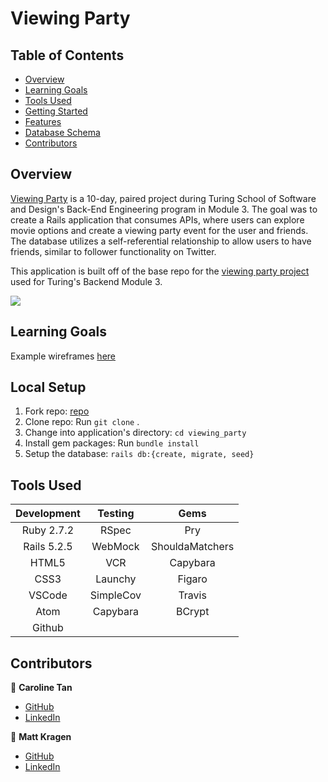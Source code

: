 # Viewing Party


## Table of Contents
- [Overview](#overview)
- [Learning Goals](#learning-goals)
- [Tools Used](#tools-used)
- [Getting Started](#getting-started)
- [Features](#features)
- [Database Schema](#database-schema)
- [Contributors](#contributors)

## Overview
[Viewing Party](https://github.com/InOmn1aParatus/viewing_party) is a 10-day, paired project during Turing School of Software and Design's Back-End Engineering program in Module 3. The goal was to create a Rails application that consumes APIs, where users can explore movie options and create a viewing party event for the user and friends. The database utilizes a self-referential relationship to allow users to have friends, similar to follower functionality on Twitter.

This application is built off of the base repo for the [viewing party project](https://backend.turing.io/module3/projects/viewing_party) used for Turing's Backend Module 3.

![](header.png)

## Learning Goals

Example wireframes [here](https://backend.turing.io/module3/projects/viewing_party/wireframes)

## Local Setup

1. Fork repo: [repo](https://github.com/InOmn1aParatus/viewing_party)
2. Clone repo: Run `git clone` <SSH link>.
3. Change into application's directory: `cd viewing_party`
3. Install gem packages: Run `bundle install`
4. Setup the database: `rails db:{create, migrate, seed}`

## Tools Used

| Development | Testing       | Gems            |
|   :----:    |    :----:     |    :----:       |
| Ruby 2.7.2  | RSpec         | Pry             |
| Rails 5.2.5 | WebMock       | ShouldaMatchers |
| HTML5       | VCR           | Capybara        |
| CSS3        | Launchy       | Figaro          |
| VSCode      | SimpleCov     | Travis          |
| Atom        | Capybara      | BCrypt          |
| Github      |               |                 |

## Contributors

👤  **Caroline Tan**
- [GitHub](https://github.com/carolinectan)
- [LinkedIn](https://www.linkedin.com/in/carolinectan/)

👤  **Matt Kragen**
- [GitHub](https://github.com/InOmn1aParatus)
- [LinkedIn](https://www.linkedin.com/in/mattkragen/)
